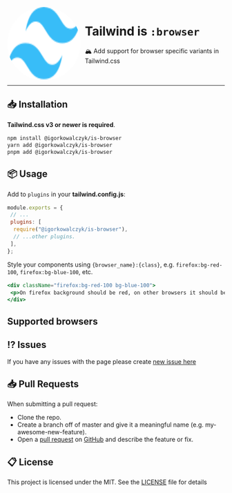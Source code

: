 <img width="170" height="170" align="left" style="float: left; margin: 0 10px 0 0; border-radius: 50%;" alt="Tailwindcss" src="https://raw.githubusercontent.com/IgorKowalczyk/is-browser/main/src/images/logo.svg">

# Tailwind is `:browser`

🏔️ Add support for browser specific variants in Tailwind.css
<br><br><br>

---

## 📥 Installation

**Tailwind.css v3 or newer is required**.

```
npm install @igorkowalczyk/is-browser
yarn add @igorkowalczyk/is-browser
pnpm add @igorkowalczyk/is-browser
```

## 📦 Usage

Add to `plugins` in your **tailwind.config.js**:

```js
module.exports = {
 // ...
 plugins: [
  require("@igorkowalczyk/is-browser"),
  // ...other plugins.
 ],
};
```

Style your components using `{browser_name}:{class}`, e.g. `firefox:bg-red-100`, `firefox:bg-blue-100`, etc.

```jsx
<div className="firefox:bg-red-100 bg-blue-100">
 <p>On firefox background should be red, on other browsers it should be blue</p>
</div>
```

## Supported browsers

## ⁉️ Issues

If you have any issues with the page please create [new issue here](https://github.com/igorkowalczyk/is-browser/issues)

## 📥 Pull Requests

When submitting a pull request:

- Clone the repo.
- Create a branch off of master and give it a meaningful name (e.g. my-awesome-new-feature).
- Open a [pull request](https://github.com/igorkowalczyk/is-browser/pulls) on [GitHub](https://github.com) and describe the feature or fix.

## 📋 License

This project is licensed under the MIT. See the [LICENSE](https://github.com/igorkowalczyk/is-browser/blob/master/license.md) file for details
